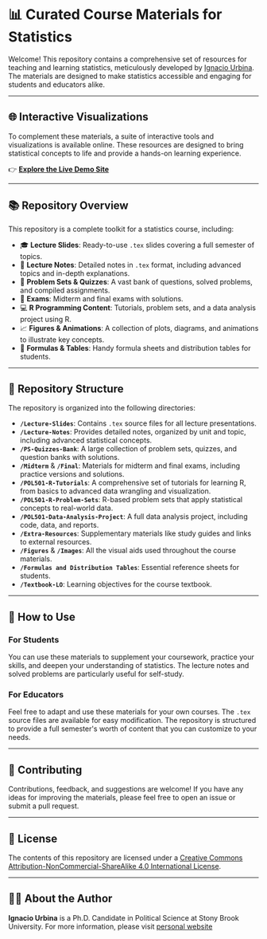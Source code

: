 # 📊 Curated Course Materials for Statistics

Welcome! This repository contains a comprehensive set of resources for teaching and learning statistics, meticulously developed by [Ignacio Urbina](https://iurbina.com). The materials are designed to make statistics accessible and engaging for students and educators alike.

---

## 🌐 Interactive Visualizations

To complement these materials, a suite of interactive tools and visualizations is available online. These resources are designed to bring statistical concepts to life and provide a hands-on learning experience.

👉 **[Explore the Live Demo Site](https://iurbinah-teaching-materials.static.hf.space)**

---

## 📚 Repository Overview

This repository is a complete toolkit for a statistics course, including:

- 🎓 **Lecture Slides**: Ready-to-use `.tex` slides covering a full semester of topics.
- 📘 **Lecture Notes**: Detailed notes in `.tex` format, including advanced topics and in-depth explanations.
- 📝 **Problem Sets & Quizzes**: A vast bank of questions, solved problems, and compiled assignments.
- 🧪 **Exams**: Midterm and final exams with solutions.
- 💻 **R Programming Content**: Tutorials, problem sets, and a data analysis project using R.
- 📈 **Figures & Animations**: A collection of plots, diagrams, and animations to illustrate key concepts.
- 📄 **Formulas & Tables**: Handy formula sheets and distribution tables for students.

---

## 📂 Repository Structure

The repository is organized into the following directories:

- **`/Lecture-Slides`**: Contains `.tex` source files for all lecture presentations.
- **`/Lecture-Notes`**: Provides detailed notes, organized by unit and topic, including advanced statistical concepts.
- **`/PS-Quizzes-Bank`**: A large collection of problem sets, quizzes, and question banks with solutions.
- **`/Midterm`** & **`/Final`**: Materials for midterm and final exams, including practice versions and solutions.
- **`/POL501-R-Tutorials`**: A comprehensive set of tutorials for learning R, from basics to advanced data wrangling and visualization.
- **`/POL501-R-Problem-Sets`**: R-based problem sets that apply statistical concepts to real-world data.
- **`/POL501-Data-Analysis-Project`**: A full data analysis project, including code, data, and reports.
- **`/Extra-Resources`**: Supplementary materials like study guides and links to external resources.
- **`/Figures`** & **`/Images`**: All the visual aids used throughout the course materials.
- **`/Formulas and Distribution Tables`**: Essential reference sheets for students.
- **`/Textbook-LO`**: Learning objectives for the course textbook.

---

## 🚀 How to Use

### For Students

You can use these materials to supplement your coursework, practice your skills, and deepen your understanding of statistics. The lecture notes and solved problems are particularly useful for self-study.

### For Educators

Feel free to adapt and use these materials for your own courses. The `.tex` source files are available for easy modification. The repository is structured to provide a full semester's worth of content that you can customize to your needs.

---

## 🤝 Contributing

Contributions, feedback, and suggestions are welcome! If you have any ideas for improving the materials, please feel free to open an issue or submit a pull request.

---

## 📜 License

The contents of this repository are licensed under a [Creative Commons Attribution-NonCommercial-ShareAlike 4.0 International License](https://creativecommons.org/licenses/by-nc-sa/4.0/).

---

## 👨‍🏫 About the Author

**Ignacio Urbina** is a Ph.D. Candidate in Political Science at Stony Brook University. For more information, please visit [personal website](https://ignacio-urbina.com)